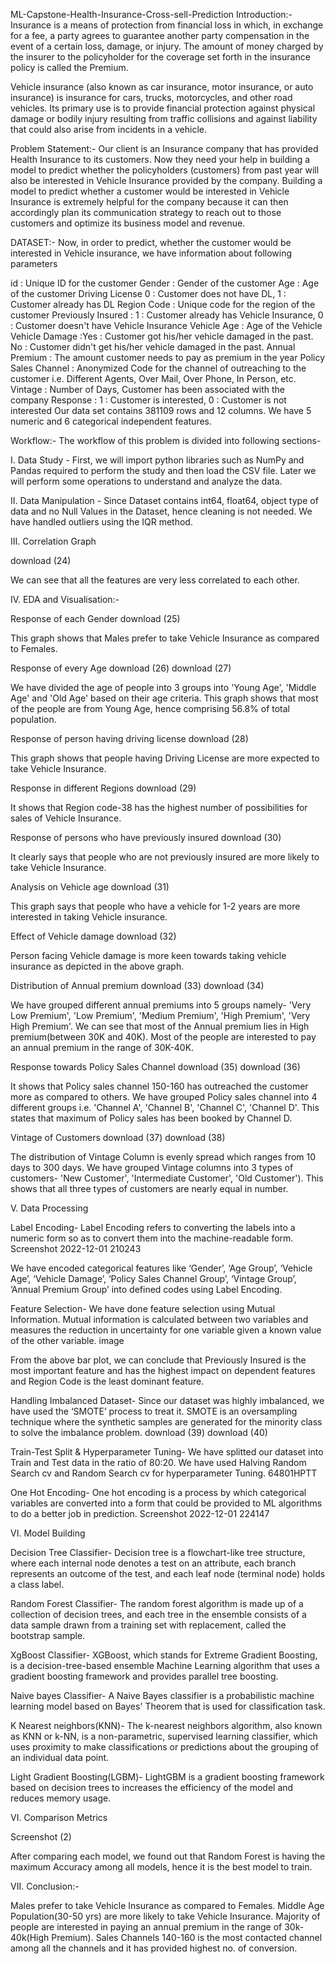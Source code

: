 ML-Capstone-Health-Insurance-Cross-sell-Prediction
Introduction:-
Insurance is a means of protection from financial loss in which, in exchange for a fee, a party agrees to guarantee another party compensation in the event of a certain loss, damage, or injury. The amount of money charged by the insurer to the policyholder for the coverage set forth in the insurance policy is called the Premium.

Vehicle insurance (also known as car insurance, motor insurance, or auto insurance) is insurance for cars, trucks, motorcycles, and other road vehicles. Its primary use is to provide financial protection against physical damage or bodily injury resulting from traffic collisions and against liability that could also arise from incidents in a vehicle.

Problem Statement:-
Our client is an Insurance company that has provided Health Insurance to its customers. Now they need your help in building a model to predict whether the policyholders (customers) from past year will also be interested in Vehicle Insurance provided by the company. Building a model to predict whether a customer would be interested in Vehicle Insurance is extremely helpful for the company because it can then accordingly plan its communication strategy to reach out to those customers and optimize its business model and revenue.

DATASET:-
Now, in order to predict, whether the customer would be interested in Vehicle insurance, we have information about following parameters

id : Unique ID for the customer
Gender : Gender of the customer
Age : Age of the customer
Driving License 0 : Customer does not have DL, 1 : Customer already has DL
Region Code : Unique code for the region of the customer
Previously Insured : 1 : Customer already has Vehicle Insurance, 0 : Customer doesn't have Vehicle Insurance
Vehicle Age : Age of the Vehicle
Vehicle Damage :Yes : Customer got his/her vehicle damaged in the past. No : Customer didn't get his/her vehicle damaged in the past.
Annual Premium : The amount customer needs to pay as premium in the year
Policy Sales Channel : Anonymized Code for the channel of outreaching to the customer i.e. Different Agents, Over Mail, Over Phone, In Person, etc.
Vintage : Number of Days, Customer has been associated with the company
Response : 1 : Customer is interested, 0 : Customer is not interested
Our data set contains 381109 rows and 12 columns. We have 5 numeric and 6 categorical independent features.

Workflow:-
The workflow of this problem is divided into following sections-

I. Data Study - First, we will import python libraries such as NumPy and Pandas required to perform the study and then load the CSV file. Later we will perform some operations to understand and analyze the data.

II. Data Manipulation - Since Dataset contains int64, float64, object type of data and no Null Values in the Dataset, hence cleaning is not needed. We have handled outliers using the IQR method.

III. Correlation Graph

download (24)

We can see that all the features are very less correlated to each other.

IV. EDA and Visualisation:-

Response of each Gender
download (25)

This graph shows that Males prefer to take Vehicle Insurance as compared to Females.

Response of every Age
download (26) download (27)

We have divided the age of people into 3 groups into 'Young Age', 'Middle Age' and 'Old Age' based on their age criteria. This graph shows that most of the people are from Young Age, hence comprising 56.8% of total population.

Response of person having driving license
download (28)

This graph shows that people having Driving License are more expected to take Vehicle Insurance.

Response in different Regions
download (29)

It shows that Region code-38 has the highest number of possibilities for sales of Vehicle Insurance.

Response of persons who have previously insured
download (30)

It clearly says that people who are not previously insured are more likely to take Vehicle Insurance.

Analysis on Vehicle age
download (31)

This graph says that people who have a vehicle for 1-2 years are more interested in taking Vehicle insurance.

Effect of Vehicle damage
download (32)

Person facing Vehicle damage is more keen towards taking vehicle insurance as depicted in the above graph.

Distribution of Annual premium
download (33) download (34)

We have grouped different annual premiums into 5 groups namely- 'Very Low Premium', 'Low Premium', 'Medium Premium', 'High Premium', 'Very High Premium'. We can see that most of the Annual premium lies in High premium(between 30K and 40K). Most of the people are interested to pay an annual premium in the range of 30K-40K.

Response towards Policy Sales Channel
download (35) download (36)

It shows that Policy sales channel 150-160 has outreached the customer more as compared to others. We have grouped Policy sales channel into 4 different groups i.e. 'Channel A', 'Channel B', 'Channel C', 'Channel D'. This states that maximum of Policy sales has been booked by Channel D.

Vintage of Customers
download (37) download (38)

The distribution of Vintage Column is evenly spread which ranges from 10 days to 300 days. We have grouped Vintage columns into 3 types of customers- 'New Customer', 'Intermediate Customer', 'Old Customer'). This shows that all three types of customers are nearly equal in number.

V. Data Processing

Label Encoding- Label Encoding refers to converting the labels into a numeric form so as to convert them into the machine-readable form.
Screenshot 2022-12-01 210243

We have encoded categorical features like ‘Gender’, ‘Age Group’, ‘Vehicle Age’, ‘Vehicle Damage’, ‘Policy Sales Channel Group’, ‘Vintage Group’, ’Annual Premium Group’ into defined codes using Label Encoding.

Feature Selection- We have done feature selection using Mutual Information. Mutual information is calculated between two variables and measures the reduction in uncertainty for one variable given a known value of the other variable.
image

From the above bar plot, we can conclude that Previously Insured is the most important feature and has the highest impact on dependent features and Region Code is the least dominant feature.

Handling Imbalanced Dataset- Since our dataset was highly imbalanced, we have used the ‘SMOTE’ process to treat it. SMOTE is an oversampling technique where the synthetic samples are generated for the minority class to solve the imbalance problem.
download (39) download (40)

Train-Test Split & Hyperparameter Tuning- We have splitted our dataset into Train and Test data in the ratio of 80:20. We have used Halving Random Search cv and Random Search cv for hyperparameter Tuning.
64801HPTT

One Hot Encoding- One hot encoding is a process by which categorical variables are converted into a form that could be provided to ML algorithms to do a better job in prediction.
Screenshot 2022-12-01 224147

VI. Model Building

Decision Tree Classifier- Decision tree is a flowchart-like tree structure, where each internal node denotes a test on an attribute, each branch represents an outcome of the test, and each leaf node (terminal node) holds a class label.

Random Forest Classifier- The random forest algorithm is made up of a collection of decision trees, and each tree in the ensemble consists of a data sample drawn from a training set with replacement, called the bootstrap sample.

XgBoost Classifier- XGBoost, which stands for Extreme Gradient Boosting, is a decision-tree-based ensemble Machine Learning algorithm that uses a gradient boosting framework and provides parallel tree boosting.

Naive bayes Classifier- A Naive Bayes classifier is a probabilistic machine learning model based on Bayes' Theorem that is used for classification task.

K Nearest neighbors(KNN)- The k-nearest neighbors algorithm, also known as KNN or k-NN, is a non-parametric, supervised learning classifier, which uses proximity to make classifications or predictions about the grouping of an individual data point.

Light Gradient Boosting(LGBM)- LightGBM is a gradient boosting framework based on decision trees to increases the efficiency of the model and reduces memory usage.

VI. Comparison Metrics

Screenshot (2)

After comparing each model, we found out that Random Forest is having the maximum Accuracy among all models, hence it is the best model to train.

VII. Conclusion:-

Males prefer to take Vehicle Insurance as compared to Females.
Middle Age Population(30-50 yrs) are more likely to take Vehicle Insurance.
Majority of people are interested in paying an annual premium in the range of 30k-40k(High Premium).
Sales Channels 140-160 is the most contacted channel among all the channels and it has provided highest no. of conversion.
